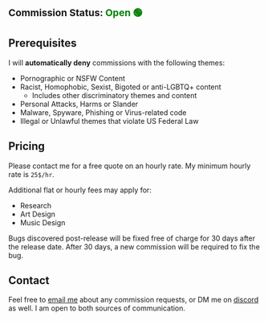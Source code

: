 <span style="font-size: 1.375em; font-weight: bold;">Commission Status: <span style="color: green">Open 🟢</span></span>

## Prerequisites

I will **automatically deny** commissions with the following themes:

- Pornographic or NSFW Content
- Racist, Homophobic, Sexist, Bigoted or anti-LGBTQ+ content
  - Includes other discriminatory themes and content
- Personal Attacks, Harms or Slander
- Malware, Spyware, Phishing or Virus-related code
- Illegal or Unlawful themes that violate US Federal Law

## Pricing

Please contact me for a free quote on an hourly rate. My minimum hourly rate is `25$/hr`.

Additional flat or hourly fees may apply for:

- Research
- Art Design
- Music Design

Bugs discovered post-release will be fixed free of charge for 30 days after the release date. After 30 days, a new commission will be required to fix the bug.

## Contact

Feel free to [email me](mailto:me@gmitch215.xyz) about any commission requests, or DM me on [discord](https://discord.com/users/572173428086538270) as well. I am open to both sources of communication.
